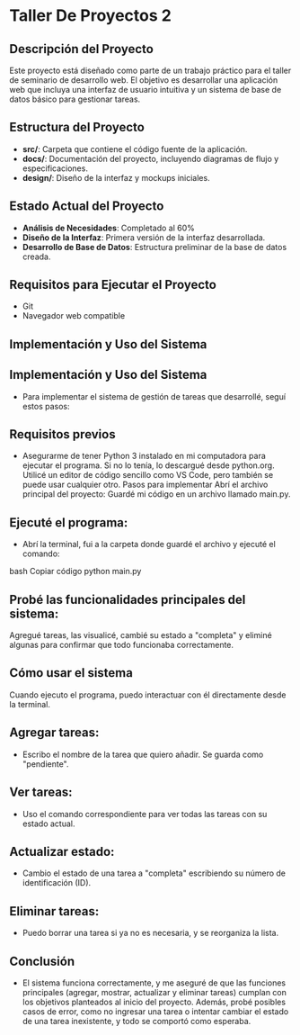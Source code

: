 # Taller De Proyectos 2

## Descripción del Proyecto
Este proyecto está diseñado como parte de un trabajo práctico para el taller de seminario de desarrollo web. El objetivo es desarrollar una aplicación web que incluya una interfaz de usuario intuitiva y un sistema de base de datos básico para gestionar tareas.

## Estructura del Proyecto
- **src/**: Carpeta que contiene el código fuente de la aplicación.
- **docs/**: Documentación del proyecto, incluyendo diagramas de flujo y especificaciones.
- **design/**: Diseño de la interfaz y mockups iniciales.

## Estado Actual del Proyecto
- **Análisis de Necesidades**: Completado al 60%
- **Diseño de la Interfaz**: Primera versión de la interfaz desarrollada.
- **Desarrollo de Base de Datos**: Estructura preliminar de la base de datos creada.

## Requisitos para Ejecutar el Proyecto
- Git
- Navegador web compatible

## Implementación y Uso del Sistema

## Implementación y Uso del Sistema
- Para implementar el sistema de gestión de tareas que desarrollé, seguí estos pasos:

## Requisitos previos
- Asegurarme de tener Python 3 instalado en mi computadora para ejecutar el programa.
Si no lo tenía, lo descargué desde python.org.
Utilicé un editor de código sencillo como VS Code, pero también se puede usar cualquier otro.
Pasos para implementar
Abrí el archivo principal del proyecto:
Guardé mi código en un archivo llamado main.py.

## Ejecuté el programa:
- Abrí la terminal, fui a la carpeta donde guardé el archivo y ejecuté el comando:

bash
Copiar código
python main.py

## Probé las funcionalidades principales del sistema:
Agregué tareas, las visualicé, cambié su estado a "completa" y eliminé algunas para confirmar que todo funcionaba correctamente.

## Cómo usar el sistema
Cuando ejecuto el programa, puedo interactuar con él directamente desde la terminal.

## Agregar tareas: 
- Escribo el nombre de la tarea que quiero añadir. Se guarda como "pendiente".

## Ver tareas: 
- Uso el comando correspondiente para ver todas las tareas con su estado actual.

## Actualizar estado: 
- Cambio el estado de una tarea a "completa" escribiendo su número de identificación (ID).

## Eliminar tareas: 
- Puedo borrar una tarea si ya no es necesaria, y se reorganiza la lista.

## Conclusión

- El sistema funciona correctamente, y me aseguré de que las funciones principales (agregar, mostrar, actualizar y eliminar tareas) cumplan con los objetivos planteados al inicio del proyecto. Además, probé posibles casos de error, como no ingresar una tarea o intentar cambiar el estado de una tarea inexistente, y todo se comportó como esperaba.
